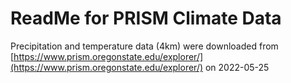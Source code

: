 # ReadMe for PRISM Climate Data

Precipitation and temperature data (4km) were downloaded from 
[https://www.prism.oregonstate.edu/explorer/](https://www.prism.oregonstate.edu/explorer/) on 2022-05-25
